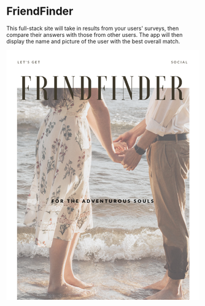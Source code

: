 # FriendFinder

This full-stack site will take in results from your users' surveys, then compare their answers with those from other users. The app will then display the name and picture of the user with the best overall match.

<img src="https://github.com/biancaslmn/FriendFinder/blob/master/app/media/FrindFinder.png">
